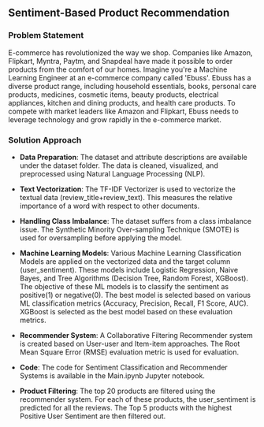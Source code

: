 ## Sentiment-Based Product Recommendation

### Problem Statement
E-commerce has revolutionized the way we shop. Companies like Amazon, Flipkart, Myntra, Paytm, and Snapdeal have made it possible to order products from the comfort of our homes. Imagine you're a Machine Learning Engineer at an e-commerce company called 'Ebuss'. Ebuss has a diverse product range, including household essentials, books, personal care products, medicines, cosmetic items, beauty products, electrical appliances, kitchen and dining products, and health care products. To compete with market leaders like Amazon and Flipkart, Ebuss needs to leverage technology and grow rapidly in the e-commerce market.

### Solution Approach

- **Data Preparation**: The dataset and attribute descriptions are available under the dataset folder. The data is cleaned, visualized, and preprocessed using Natural Language Processing (NLP).

- **Text Vectorization**: The TF-IDF Vectorizer is used to vectorize the textual data (review_title+review_text). This measures the relative importance of a word with respect to other documents.

- **Handling Class Imbalance**: The dataset suffers from a class imbalance issue. The Synthetic Minority Over-sampling Technique (SMOTE) is used for oversampling before applying the model.

- **Machine Learning Models**: Various Machine Learning Classification Models are applied on the vectorized data and the target column (user_sentiment). These models include Logistic Regression, Naive Bayes, and Tree Algorithms (Decision Tree, Random Forest, XGBoost). The objective of these ML models is to classify the sentiment as positive(1) or negative(0). The best model is selected based on various ML classification metrics (Accuracy, Precision, Recall, F1 Score, AUC). XGBoost is selected as the best model based on these evaluation metrics.

- **Recommender System**: A Collaborative Filtering Recommender system is created based on User-user and Item-item approaches. The Root Mean Square Error (RMSE) evaluation metric is used for evaluation.

- **Code**: The code for Sentiment Classification and Recommender Systems is available in the Main.ipynb Jupyter notebook.

- **Product Filtering**: The top 20 products are filtered using the recommender system. For each of these products, the user_sentiment is predicted for all the reviews. The Top 5 products with the highest Positive User Sentiment are then filtered out.